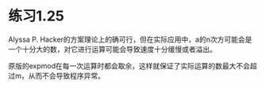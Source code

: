 # 练习1.25

Alyssa P. Hacker的方案理论上的确可行，但在实际应用中，a的n次方可能会是一个十分大的数，对它进行运算可能会导致速度十分缓慢或者溢出。

原版的expmod在每一次运算时都会取余，这样就保证了实际运算的数最大不会超过m，从而不会导致程序异常。